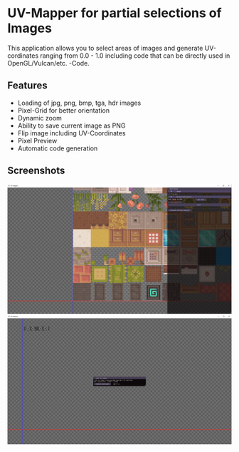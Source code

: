 # UV-Mapper for partial selections of Images
This application allows you to select areas of images and generate UV-cordinates ranging from 0.0 - 1.0 including code that can be directly used in OpenGL/Vulcan/etc. -Code. 

## Features
* Loading of jpg, png, bmp, tga, hdr images
* Pixel-Grid for better orientation
* Dynamic zoom
* Ability to save current image as PNG
* Flip image including UV-Coordinates
* Pixel Preview
* Automatic code generation

## Screenshots
![](https://github.com/timmy0811/UV-Mapper/blob/main/img1.png?raw=true)
![](https://github.com/timmy0811/UV-Mapper/blob/main/img0.png?raw=true)
